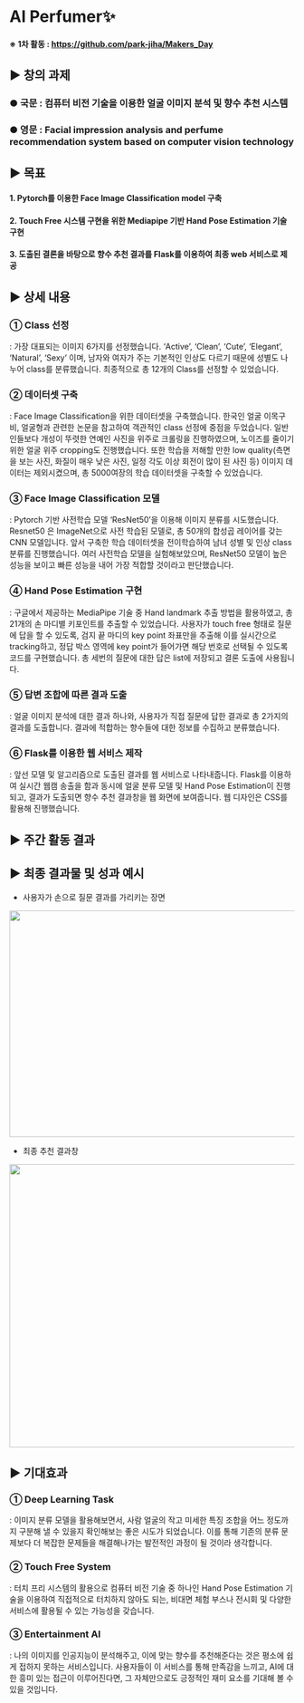 # AI Perfumer:sparkles:

#### ※ 1차 활동 : https://github.com/park-jiha/Makers_Day

## ▶ 창의 과제
### ● 국문 : 컴퓨터 비전 기술을 이용한 얼굴 이미지 분석 및 향수 추천 시스템
### ● 영문 : Facial impression analysis and perfume recommendation system based on computer vision technology

## ▶ 목표
#### 1. Pytorch를 이용한 Face Image Classification model 구축
#### 2. Touch Free 시스템 구현을 위한 Mediapipe 기반 Hand Pose Estimation 기술 구현
#### 3. 도출된 결론을 바탕으로 향수 추천 결과를 Flask를 이용하여 최종 web 서비스로 제공

## ▶ 상세 내용
### ➀ Class 선정
: 가장 대표되는 이미지 6가지를 선정했습니다. ‘Active’, ‘Clean’, ‘Cute’, ‘Elegant’, ‘Natural’, ‘Sexy’ 이며, 남자와 여자가 주는 기본적인 인상도 다르기 때문에 성별도 나누어 class를 분류했습니다. 최종적으로 총 12개의 Class를 선정할 수 있었습니다.

### ➁ 데이터셋 구축
: Face Image Classification을 위한 데이터셋을 구축했습니다. 한국인 얼굴 이목구비, 얼굴형과 관련한 논문을 참고하여 객관적인 class 선정에 중점을 두었습니다. 일반인들보다 개성이 뚜렷한 연예인 사진을 위주로 크롤링을 진행하였으며, 노이즈를 줄이기 위한 얼굴 위주 cropping도 진행했습니다. 또한 학습을 저해할 만한 low quality(측면을 보는 사진, 화질이 매우 낮은 사진, 일정 각도 이상 회전이 많이 된 사진 등) 이미지 데이터는 제외시켰으며, 총 5000여장의 학습 데이터셋을 구축할 수 있었습니다.

### ➂ Face Image Classification 모델
: Pytorch 기반 사전학습 모델 ‘ResNet50’을 이용해 이미지 분류를 시도했습니다. Resnet50 은 ImageNet으로 사전 학습된 모델로, 총 50개의 합성곱 레이어를 갖는 CNN 모델입니다. 앞서 구축한 학습 데이터셋을 전이학습하여 남녀 성별 및 인상 class 분류를 진행했습니다. 여러 사전학습 모델을 실험해보았으며, ResNet50 모델이 높은 성능을 보이고 빠른 성능을 내어 가장 적합할 것이라고 판단했습니다.

### ➃ Hand Pose Estimation 구현
: 구글에서 제공하는 MediaPipe 기술 중 Hand landmark 추출 방법을 활용하였고, 총 21개의 손 마디별 키포인트를 추출할 수 있었습니다. 사용자가 touch free 형태로 질문에 답을 할 수 있도록, 검지 끝 마디의 key point 좌표만을 추출해 이를 실시간으로 tracking하고, 정답 박스 영역에 key point가 들어가면 해당 번호로 선택될 수 있도록 코드를 구현했습니다. 총 세번의 질문에 대한 답은 list에 저장되고 결론 도출에 사용됩니다.

### ➄ 답변 조합에 따른 결과 도출
: 얼굴 이미지 분석에 대한 결과 하나와, 사용자가 직접 질문에 답한 결과로 총 2가지의 결과를 도출합니다. 결과에 적합하는 향수들에 대한 정보를 수집하고 분류했습니다.

### ➅ Flask를 이용한 웹 서비스 제작
: 앞선 모델 및 알고리즘으로 도출된 결과를 웹 서비스로 나타내줍니다. Flask를 이용하여 실시간 웹캠 송출을 함과 동시에 얼굴 분류 모델 및 Hand Pose Estimation이 진행되고, 결과가 도출되면 향수 추천 결과창을 웹 화면에 보여줍니다. 웹 디자인은 CSS를 활용해 진행했습니다.

## ▶ 주간 활동 결과


## ▶ 최종 결과물 및 성과 예시
- 사용자가 손으로 질문 결과를 가리키는 장면
<img src="https://user-images.githubusercontent.com/62232217/152659325-c3d7200b-1547-48fa-b382-3651ec633a72.png"  width="600" height="400"/>

- 최종 추천 결과창
<img src="https://user-images.githubusercontent.com/62232217/152659327-fcdae369-a52c-45e9-a37e-53b921388863.png"  width="850" height="500"/>


## ▶ 기대효과
### ➀ Deep Learning Task
: 이미지 분류 모델을 활용해보면서, 사람 얼굴의 작고 미세한 특징 조합을 어느 정도까지 구분해 낼 수 있을지 확인해보는 좋은 시도가 되었습니다. 이를 통해 기존의 분류 문제보다 더 복잡한 문제들을 해결해나가는 발전적인 과정이 될 것이라 생각합니다.

### ➁ Touch Free System
: 터치 프리 시스템의 활용으로 컴퓨터 비전 기술 중 하나인 Hand Pose Estimation 기술을 이용하여 직접적으로 터치하지 않아도 되는, 비대면 체험 부스나 전시회 및 다양한 서비스에 활용될 수 있는 가능성을 갖습니다.

### ➂ Entertainment AI
: 나의 이미지를 인공지능이 분석해주고, 이에 맞는 향수를 추천해준다는 것은 평소에 쉽게 접하지 못하는 서비스입니다. 사용자들이 이 서비스를 통해 만족감을 느끼고, AI에 대한 흥미 있는 접근이 이루어진다면, 그 자체만으로도 긍정적인 재미 요소를 기대해 볼 수 있을 것입니다.
